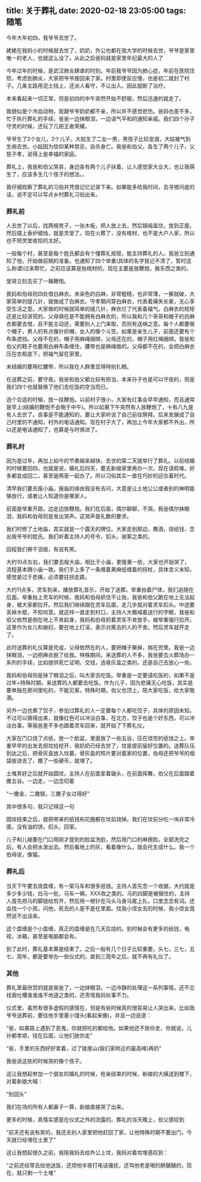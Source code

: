 title: 关于葬礼
date: 2020-02-18 23:05:00
tags: 随笔
---

今年大年初四，我爷爷去世了。<!--more-->

姥姥在我妈小的时候就去世了，奶奶，外公也都在我大学的时候去世，爷爷是家里唯一的老人，也就这么没了。从此之后爸妈就是家里年纪最大的人了

今年过年的时候，是武汉肺炎肆虐的时刻。年前我爷爷因为肺心症，年前在医院住院，考虑到肺炎，大家把爷爷接回来了家。村里即使反应慢，也是初二就封了村子。几条主路用泥土挡上，还派人看守，不让出入。因此就断了治疗。

本来看起来一切正常，但是初四的中午突然开始不舒服，然后迅速的就走了。

我貌似是个冷血动物，我跟爷爷奶奶都不亲，所以并不感觉悲伤。爸妈也差不多，忙于执行葬礼的手续，爸爸一边抹眼泪，一边语气平和的通知亲戚。我们四个孙子守灵的时候，还玩了几把王者荣耀。

爷爷生了2个女儿，2个儿子。大姑生了二女一男，男孩子比较宠溺，大姑被气到生病去世。小姑因为信仰某种禁忌，自杀身亡。我爸和伯父，各生了两个儿子，父慈子孝，说得上是幸福的家庭。

葬礼上，我爸和伯父哭丧，身边各有两个儿子扶着，让人感觉家大业大，也让我萌生了，应该多生几个孩子的想法。。

我仔细观察了葬礼的习俗并凭借记忆记录下来。如果能多给我时间，去寻根问底的话，说不定可以写点乡村葬礼习俗出来。

### 葬礼前

人去世了以后，找两根凳子，一张木板，把人放上去，然后锦缎盖住，放到正屋。然后摆上香炉蜡烛，就是灵堂了。现在火葬了，没有棺材，也不是大户人家，所以也不把灵堂收拾的太好。

一般每个村，甚至是每个姓氏都会有个懂葬礼规矩，能主持葬礼的人。我爸立刻通知了他，开始做前期的准备。也通知了四个举重(具体的名字我记不清了，暂时这么称谓)过来帮忙，之前应该算是抬棺材的，现在主要是放鞭炮，搬东西之类的。

堂哥立刻去买了一箱鞭炮。

我妈和伯母则四处借白麻衣。未染色的白麻，非常粗糙，也非常薄，一撕就破，大家简单的缝几针，就做成了白麻衣。守孝期间穿白麻衣，代表着痛失长辈，无心享受生活之意。大家做的时候就简单的缝几针，麻衣烂了代表着福气。白麻衣的规矩还是比较讲究的，父母俱在是不能拥有白麻衣的，所以我和几个哥哥和嫂子的白麻衣都要去借，且不能主动还，需要别人上门来取，否则有送祸之意。每个人都要做个帽子，男人的有点像针织帽，女人的像个斗笠。如果是亲生儿子，前面还要有个布条遮挡。父母不在的，帽子用麻绳捆绑，父母还在的，帽子用红绳捆绑。我爸和伯父的鞋子也要用白麻布条缠住，腰带也是麻绳做的。父母都不在的，会把白麻衣压在衣柜底下，把福气留在家里。

未结婚的要用红腰带，所以我在人群里显得特别扎眼。

在送葬之前，要守夜。我爸和伯父都比较有担当，本来孙子也是可以守夜的，但是我们四个也就替换了他们去吃饭的空当而已。

选个合适的时候，放一挂鞭炮。以前村子很小，大家有红事会早早通知，而且通常是早上(结婚的鞭炮不会晚于中午)。所以如果下午突然有人放鞭炮了，十有八九是有人去世了。丧事是不能通知的，要让大家听说了自己前往祭拜。后来发展成了自己村里的不通知，村外的电话通知。现在村子大了，再加上今年大家都不外出，所以还是电话通知了，也算是与时俱进了。

### 葬礼时

因为是过年，再加上如今的节奏越来越快，去世的第二天就举行了葬礼。以前结婚的时候要回四，也就是说，婚礼后四天，要去新娘家里再办一次。现在请假难，好多都变成回二，甚至是两家一起办了。所以习俗其实一直在巧妙的迎合着时代。

清早我们要去报小庙。报庙的缘由我没有去问，大意是让土地公公或者别的神明能够放行，或者让人知道你是哪家人。

前面是举重开路，边走边放鞭炮。我们在后面，偶尔聊聊，不哭。我爸偶尔抹眼泪，我妈和伯母则是发出哭声。这哭声是礼数的要求。

我们村修了土地庙，其实就是一个露天的牌位。大家走到那边，撒酒，烧纸钱，念出我爷爷的姓氏。我们听着主持人的号令，扣头，谢客之类的。

回程我们擦干泪痕，有说有笑。

大约10点左右，我们要去报大庙，相比于小庙，更隆重一些，大家也开始哭了，流程基本跟小庙一致。我们手上多了一条缠着黄麻纸缠着的拐杖，具体含义未知，感觉是过于悲痛，必须要拄拐走路。

大约11点多，灵车到来，播放葬礼音乐，开始了送葬。举重抬着尸体，我们追随在后面。举重抬上灵车的时候，我妈和伯母抓住不让抬，我爸和伯父跪在地上无法起身，被大家都拉开。然后我们继续跟在灵车后面，走几步就对着灵车扣头。中途要丢掉木棍，不知何意。就这样一直走到村口，主持人大概喊着送行的字眼，我爸和伯父依然是倒在地上不肯起身，我妈和伯母抓着灵车不肯放手，被举重强行拉开。这里作为女儿和媳妇，要在地上打滚，表示对离去的人的不舍。然后灵车就开走了。

此时送葬的礼仪算是完成，父母依然在的人，要把帽子撕掉，揣在兜里。我爸一边抹眼泪，一边把麻衣脱了给我。特殊期间，来送葬的人不多，我爸要去火葬场办一系列的手续，比如提供死亡证明，交钱，选骨灰盒之类的，还是自己去放心一些。

我妈和伯母则是抹了眼泪之后，叫大家去吃饭。举重是一定要请吃饭的，如果不是过年+特殊时期，来送葬的人都要去吃饭。作为儿子，因为悲痛无心吃饭，其实是要单独在房间里吃的，不能见客。特殊时期，伯父也顶上，陪大家吃饭，给大家敬酒。

另外一边也煮了饺子，参加过葬礼的人一定要每个人都吃饺子，具体的原因未知。不过可以猜得出来，就像红色可以冲淡白事，在北方，饺子也是个好东西，可以冲淡白事。等我爸差不多也跟着灵车回来，就开始了下葬礼仪。

大家在门口烧了点纸，放一个脸盆，里面放了一些五谷，压在烧完的纸钱之上。举重早早的出发去把坟给挖开，我奶奶已经去世了，坟是提前留好位置的。送葬队伍到达之后，把骨灰盒放入坟墓，骨灰盒的照片要对着家的位置，伯母还把爷爷的烟袋放进去了，撒了一些硬币，就埋了。

土堆弄好之后就开始圆坟，主持人在前面拿着锄头，在前面挥舞，伯父在后面跟着撒五谷。一边走，一边念叨着

“一撒金，二撒银，三撒子女过得好”

其中很多句，我只记得这一句

圆坟结束之后，就把带来的纸钱和花圈都在坟前烧掉。我们在坟前分吃一块非常冷面，没有油的饼。扣头，回家。

儿子和儿媳要在门口用刚才提到的脸盆洗脸，然后用门口的麻擦脸。全部洗完之后，有人会把水泼出去。然后看地上的灰，看着像什么，就会托生成什么。我一个伯母说，像猫。

### 葬礼后

当天下午要去烧盘缠，有一架马车和很多纸钱。主持人首先念一个收据，大约就是多少多少钱，白马一批，马车一辆，XXX收之类的。马的四脚是被捆住的，主持人首先把马的脚链给剪开，然后用一根针在马头马身马尾上扎，口里念念有词。还会找一个小孩，问他，死去的人是不是在里面。找我小侄女去的时候，我小侄女竟然说不出话来。

这个盘缠是个小盘缠，真正的盘缠是在几天后烧的。到时候会有更多的纸钱，电视，冰箱，甚至是电脑都会有。

到了此时，葬礼基本算是结束了。之后一般有几个日子比较重要，头七，三七，五七，周年，都是要举办一些仪式的，直到三周年之后，就不再有礼仪了。

### 其他

葬礼里最欣赏的就是我爸了，一边抹眼泪，一边冷静的处理这一系列事情。还不忘找我吐槽谁谁谁不地道之类的，还责怪我妈处事不力。

仪式里，虽然有很多虚假的感情在，但是有些时候真的很容易让人哭出来。比如我爷爷送葬前，要往他手里塞小馒头(看起来像)，并且一边说道：

“爸，如果路上遇到了恶鬼，你就把吃的都给他。如果他还不放你走，你就说，儿孙都孝顺，钱在后面，让他们放你走”

“爸，手里的东西好好拿着，过了陡崖山(我们家附近的最高峰)再扔”

我爸说这些的时候哭的像个孩子。

这让我想起参加一个朋友的婚礼的时候，抢亲结束的时候，新娘的大姨送到楼下，对着新娘大喊：

“别回头”

我们在场的所有人都鼻子一算，新娘直接哭了出来。

更多的时候，真情实感是在仪式之外的流露的。葬礼的当天晚上，伯父感叹到

“前天还有说有笑的，我还去别人家里把他赶回了家，让他特殊时期不要出门，今天就已经埋在土里了”

这让我想起很久之前，我陪我妈去给外公上坟，我妈对着坟堆感叹到：

“之前还经常去给他送饭，还烦他半夜打电话骚扰，还骂他老是喝的醉醺醺的，现在，就只剩一个土堆”


